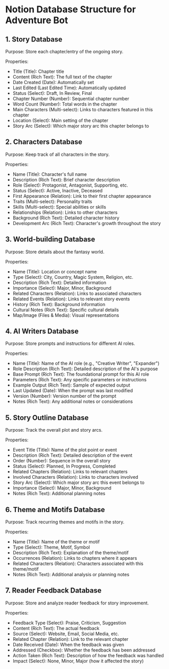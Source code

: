 # Notion Database Structure for Adventure Bot

## 1. Story Database
Purpose: Store each chapter/entry of the ongoing story.

Properties:
- Title (Title): Chapter title
- Content (Rich Text): The full text of the chapter
- Date Created (Date): Automatically set
- Last Edited (Last Edited Time): Automatically updated
- Status (Select): Draft, In Review, Final
- Chapter Number (Number): Sequential chapter number
- Word Count (Number): Total words in the chapter
- Main Characters (Multi-select): Links to characters featured in this chapter
- Location (Select): Main setting of the chapter
- Story Arc (Select): Which major story arc this chapter belongs to

## 2. Characters Database
Purpose: Keep track of all characters in the story.

Properties:
- Name (Title): Character's full name
- Description (Rich Text): Brief character description
- Role (Select): Protagonist, Antagonist, Supporting, etc.
- Status (Select): Active, Inactive, Deceased
- First Appearance (Relation): Link to their first chapter appearance
- Traits (Multi-select): Personality traits
- Skills (Multi-select): Special abilities or skills
- Relationships (Relation): Links to other characters
- Background (Rich Text): Detailed character history
- Development Arc (Rich Text): Character's growth throughout the story

## 3. World-building Database
Purpose: Store details about the fantasy world.

Properties:
- Name (Title): Location or concept name
- Type (Select): City, Country, Magic System, Religion, etc.
- Description (Rich Text): Detailed information
- Importance (Select): Major, Minor, Background
- Related Characters (Relation): Links to associated characters
- Related Events (Relation): Links to relevant story events
- History (Rich Text): Background information
- Cultural Notes (Rich Text): Specific cultural details
- Map/Image (Files & Media): Visual representations

## 4. AI Writers Database
Purpose: Store prompts and instructions for different AI roles.

Properties:
- Name (Title): Name of the AI role (e.g., "Creative Writer", "Expander")
- Role Description (Rich Text): Detailed description of the AI's purpose
- Base Prompt (Rich Text): The foundational prompt for this AI role
- Parameters (Rich Text): Any specific parameters or instructions
- Example Output (Rich Text): Sample of expected output
- Last Updated (Date): When the prompt was last modified
- Version (Number): Version number of the prompt
- Notes (Rich Text): Any additional notes or considerations

## 5. Story Outline Database
Purpose: Track the overall plot and story arcs.

Properties:
- Event Title (Title): Name of the plot point or event
- Description (Rich Text): Detailed description of the event
- Order (Number): Sequence in the overall story
- Status (Select): Planned, In Progress, Completed
- Related Chapters (Relation): Links to relevant chapters
- Involved Characters (Relation): Links to characters involved
- Story Arc (Select): Which major story arc this event belongs to
- Importance (Select): Major, Minor, Background
- Notes (Rich Text): Additional planning notes

## 6. Theme and Motifs Database
Purpose: Track recurring themes and motifs in the story.

Properties:
- Name (Title): Name of the theme or motif
- Type (Select): Theme, Motif, Symbol
- Description (Rich Text): Explanation of the theme/motif
- Occurrences (Relation): Links to chapters where it appears
- Related Characters (Relation): Characters associated with this theme/motif
- Notes (Rich Text): Additional analysis or planning notes

## 7. Reader Feedback Database
Purpose: Store and analyze reader feedback for story improvement.

Properties:
- Feedback Type (Select): Praise, Criticism, Suggestion
- Content (Rich Text): The actual feedback
- Source (Select): Website, Email, Social Media, etc.
- Related Chapter (Relation): Link to the relevant chapter
- Date Received (Date): When the feedback was given
- Addressed (Checkbox): Whether the feedback has been addressed
- Action Taken (Rich Text): Description of how the feedback was handled
- Impact (Select): None, Minor, Major (how it affected the story)
